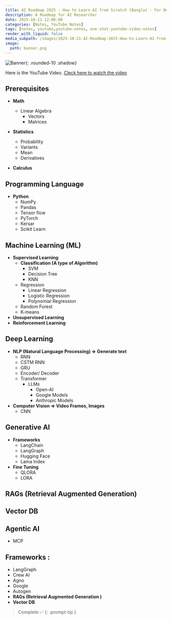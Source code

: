 ```yaml
---
title: AI Roadmap 2025 - How to Learn AI from Scratch (Bangla) - For Developers & Beginners
description: A Roadmap for AI Researcher
date: 2025-10-21 12:00:00
categories: [Notes, YouTube Notes]
tags: [notes, youtube,youtube-notes, one-shot-youtube-video-notes]
render_with_liquid: false
media_subpath: /images/2025-10-21-AI-Roadmap-2025-How-to-Learn-AI-from-Scratch-Bangla-For-Developers-and-Beginners
image:
  path: banner.png
---
```


![Banner](banner.png){: .rounded-10 .shadow}

Here is the YouTube Video. [Cleck here to watch the video](https://www.youtube.com/watch?v=lg4uP7QjIZk)

## Prerequisites 

- **Math** 
  - Linear Algebra 
    - Vectors
    - Matrices

- **Statistics** 
  - Probability
  - Variants
  - Mean
  - Derivatives

- **Calculus**

## Programming Language 

- **Python**  
  - NumPy
  - Pandas
  - Tensor flow
  - PyTorch
  - Kersar
  - Scikit Learn

## Machine Learning (ML) 

- **Supervised Learning**
  - **Classification (A type of Algorithm)**
    - SVM
    - Decision Tree
    - KNN
  - Regression
    - Linear Regression
    - Logistic Regression
    - Polynomial Regression
  - Random Forest
  - K-means
- **Unsupervised Learning**
- **Reinforcement Learning**

## Deep Learning

- **NLP (Natural Language Processing) ⇒ Generate text**
  - RNN
  - CSTM RNN
  - GRU
  - Encoder/ Decoder
  - Transformer
    - LLMs
        - Open-AI
        - Google Models
        - Anthropic Models
- **Computer Vision ⇒ Video Frames, Images**
  - CNN

## Generative AI

- **Frameworks**
  - LangChain
  - LangGraph
  - Hugging Face
  - Lama Index
- **Fine Tuning**
  - QLORA
  - LORA

## RAGs (Retrieval Augmented Generation)

## Vector DB

## Agentic AI

- MCP

## Frameworks :

- LangGraph
- Crew AI
- Agno
- Google
- Autogen
- **RAGs (Retrieval Augmented Generation )**
- **Vector DB**

> Complete ✅
{: .prompt-tip }
